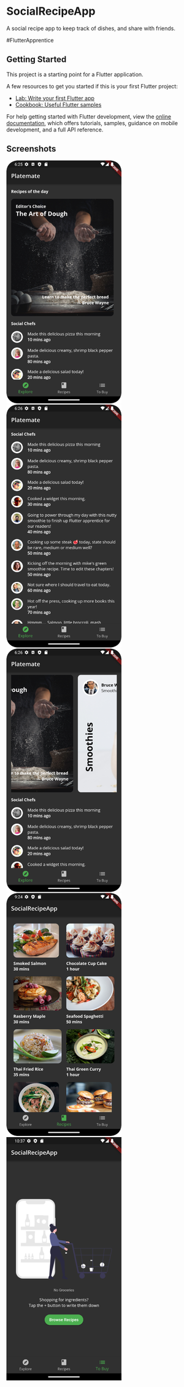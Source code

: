 # SocialRecipeApp

A social recipe app to keep track of dishes, and share with friends.

#FlutterApprentice

## Getting Started

This project is a starting point for a Flutter application.

A few resources to get you started if this is your first Flutter project:

- [Lab: Write your first Flutter app](https://docs.flutter.dev/get-started/codelab)
- [Cookbook: Useful Flutter samples](https://docs.flutter.dev/cookbook)

For help getting started with Flutter development, view the
[online documentation](https://docs.flutter.dev/), which offers tutorials,
samples, guidance on mobile development, and a full API reference.

## Screenshots

<img src="./assets/S1.png" alt="screenshot" width="300"/>
<img src="./assets/S2.png" alt="screenshot" width="300"/>
<img src="./assets/S3.png" alt="screenshot" width="300"/>
<img src="./assets/S4.png" alt="screenshot" width="300"/>
<img src="./assets/S5.png" alt="screenshot" width="300"/>

